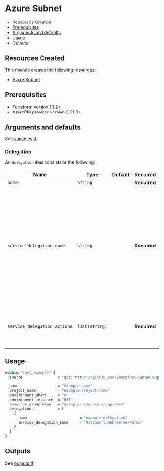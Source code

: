 # Azure Subnet

- [Resources Created](#resources-created)
- [Prerequisites](#prerequisites)
- [Arguments and defaults](#arguments-and-defaults)
- [Usage](#usage)
- [Outputs](#outputs)

## Resources Created

This module creates the following resources:

- [Azure Subnet](https://registry.terraform.io/providers/hashicorp/azurerm/latest/docs/resources/subnet)

## Prerequisites

- Terraform version 1.1.2+
- AzureRM provider version 2.91.0+

## Arguments and defaults

See [variables.tf](./variables.tf)

### Delegation

An `delegation` item consists of the following:

| Name | Type | Default | Required | Description |
|-|-|-|-|-|
| `name` | `string` | | **Required** | A name for this delegation. |
| `service_delegation_name` | `string` | | **Required** | The name of service to delegate to. Possible values include `Microsoft.ApiManagement/service`, `Microsoft.AzureCosmosDB/clusters`, `Microsoft.BareMetal/AzureVMware`, `Microsoft.BareMetal/CrayServers`, `Microsoft.Batch/batchAccounts`, `Microsoft.ContainerInstance/containerGroups`, `Microsoft.ContainerService/managedClusters`, `Microsoft.Databricks/workspaces`, `Microsoft.DBforMySQL/flexibleServers`, `Microsoft.DBforMySQL/serversv2`, `Microsoft.DBforPostgreSQL/flexibleServers`, `Microsoft.DBforPostgreSQL/serversv2`, `Microsoft.DBforPostgreSQL/singleServers`, `Microsoft.HardwareSecurityModules/dedicatedHSMs`, `Microsoft.Kusto/clusters`, `Microsoft.Logic/integrationServiceEnvironments`, `Microsoft.MachineLearningServices/workspaces`, `Microsoft.Netapp/volumes`, `Microsoft.Network/managedResolvers`, `Microsoft.PowerPlatform/vnetaccesslinks`, `Microsoft.ServiceFabricMesh/networks`, `Microsoft.Sql/managedInstances`, `Microsoft.Sql/servers`, `Microsoft.StreamAnalytics/streamingJobs`, `Microsoft.Synapse/workspaces`, `Microsoft.Web/hostingEnvironments`, and `Microsoft.Web/serverFarms`. |
| `service_delegation_actions` | `list(string)` | | **Required** | A list of Actions which should be delegated. This list is specific to the service to delegate to. Possible values include `Microsoft.Network/networkinterfaces/*`, `Microsoft.Network/virtualNetworks/subnets/action`, `Microsoft.Network/virtualNetworks/subnets/join/action`, `Microsoft.Network/virtualNetworks/subnets/prepareNetworkPolicies/action` and `Microsoft.Network/virtualNetworks/subnets/unprepareNetworkPolicies/action`. |

## Usage

```ruby
module "snet_example" {
  source                = "git::https://github.com/Energinet-DataHub/geh-terraform-modules.git//azure/subnet?ref=6.0.0"

  name                  = "example-name"
  project_name          = "example-project-name"
  environment_short     = "u"
  environment_instance  = "001"
  resource_group_name   = "example-resource-group-name"
  delegations           = [
    {
      name                        = "example-delegation"
      service_delegation_name     = "Microsoft.Web/serverFarms"
    }
  ]
}
```

## Outputs

See [outputs.tf](./outputs.tf)
